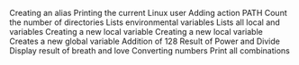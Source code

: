 Creating an alias
Printing the current Linux user
Adding action PATH
Count the number of directories
Lists environmental variables
Lists all local and variables
Creating a new local variable
Creating a new local variable
Creates a new global variable
Addition of 128
Result of Power and Divide
Display result of breath and love
Converting numbers
Print all combinations
